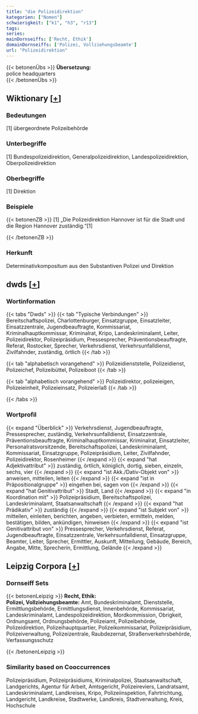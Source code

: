 ```yaml
---
title: "die Polizeidirektion"
kategorien: ["Nomen"]
schwierigkeit: ["k1", "h3", "r13"]
tags:
series:
mainDornseiffs: ['Recht, Ethik']
domainDornseiffs: ['Polizei, Vollziehungsbeamte']
url: "Polizeidirektion"
---
```


{{< betonenÜbs >}}
**Übersetzung:**  
police headquarters  
{{< /betonenÜbs >}}

## Wiktionary [[+](https://de.wiktionary.org/wiki/Polizeidirektion)]

### Bedeutungen
[1] übergeordnete Polizeibehörde  

### Unterbegriffe
[1] Bundespolizeidirektion, Generalpolizeidirektion, Landespolizeidirektion, Oberpolizeidirektion  

### Oberbegriffe
[1] Direktion  

### Beispiele
{{< betonenZB >}}
[1] „Die Polizeidirektion Hannover ist für die Stadt und die Region Hannover zuständig.“[1]  

{{< /betonenZB >}}
### Herkunft
Determinativkompositum aus den Substantiven Polizei und Direktion  



## dwds [[+](https://www.dwds.de/wb/Polizeidirektion)]

### Wortinformation
{{< tabs "Dwds" >}}
{{< tab "Typische Verbindungen" >}}
Bereitschaftspolizei, Charlottenburger, Einsatzgruppe, Einsatzleiter, Einsatzzentrale, Jugendbeauftragte, Kommissariat, Kriminalhauptkommissar, Kriminalrat, Kripo, Landeskriminalamt, Leiter, Polizeidirektor, Polizeipräsidium, Pressesprecher, Präventionsbeauftragte, Referat, Rostocker, Sprecher, Verkehrsdienst, Verkehrsunfalldienst, Zivilfahnder, zuständig, örtlich
{{< /tab >}}

{{< tab "alphabetisch vorangehend" >}}
Polizeidienststelle, Polizeidienst, Polizeichef, Polizeibüttel, Polizeiboot
{{< /tab >}}

{{< tab "alphabetisch vorangehend" >}}
Polizeidirektor, polizeieigen, Polizeieinheit, Polizeieinsatz, Polizeierlaß
{{< /tab >}}

{{< /tabs >}}

### Wortprofil
{{< expand "Überblick" >}} Verkehrsdienst, Jugendbeauftragte, Pressesprecher, zuständig, Verkehrsunfalldienst, Einsatzzentrale, Präventionsbeauftragte, Kriminalhauptkommissar, Kriminalrat, Einsatzleiter, Personalratsvorsitzende, Bereitschaftspolizei, Landeskriminalamt, Kommissariat, Einsatzgruppe, Polizeipräsidium, Leiter, Zivilfahnder, Polizeidirektor, Rosenheimer {{< /expand >}}
{{< expand "hat Adjektivattribut" >}} zuständig, örtlich, königlich, dortig, sieben, einzeln, sechs, vier {{< /expand >}}
{{< expand "ist Akk./Dativ-Objekt von" >}} anweisen, mitteilen, leiten {{< /expand >}}
{{< expand "ist in Präpositionalgruppe" >}} eingehen bei, sagen von {{< /expand >}}
{{< expand "hat Genitivattribut" >}} Stadt, Land {{< /expand >}}
{{< expand "in Koordination mit" >}} Polizeipräsidium, Bereitschaftspolizei, Landeskriminalamt, Staatsanwaltschaft {{< /expand >}}
{{< expand "hat Prädikativ" >}} zuständig {{< /expand >}}
{{< expand "ist Subjekt von" >}} mitteilen, einleiten, berichten, angeben, verbieten, ermitteln, melden, bestätigen, bilden, ankündigen, hinweisen {{< /expand >}}
{{< expand "ist Genitivattribut von" >}} Pressesprecher, Verkehrsdienst, Referat, Jugendbeauftragte, Einsatzzentrale, Verkehrsunfalldienst, Einsatzgruppe, Beamter, Leiter, Sprecher, Ermittler, Auskunft, Mitteilung, Gebäude, Bereich, Angabe, Mitte, Sprecherin, Ermittlung, Gelände {{< /expand >}}

## Leipzig Corpora [[+](https://corpora.uni-leipzig.de/en/res?word=Polizeidirektion&corpusId=deu_newscrawl-public_2018)]

### Dornseiff Sets
{{< betonenLeipzig >}}
**Recht, Ethik:**  
**Polizei, Vollziehungsbeamte:** Amt, Bundeskriminalamt, Dienststelle, Ermittlungsbehörde, Ermittlungsdienst, Innenbehörde, Kommissariat, Landeskriminalamt, Landespolizeidirektion, Mordkommission, Obrigkeit, Ordnungsamt, Ordnungsbehörde, Polizeiamt, Polizeibehörde, Polizeidirektion, Polizeihauptquartier, Polizeikommissariat, Polizeipräsidium, Polizeiverwaltung, Polizeizentrale, Raubdezernat, Straßenverkehrsbehörde, Verfassungsschutz  

{{< /betonenLeipzig >}}

### Similarity based on Cooccurrences
Polizeipräsidium, Polizeipräsidiums, Kriminalpolizei, Staatsanwaltschaft, Landgerichts, Agentur für Arbeit, Amtsgericht, Polizeireviers, Landratsamt, Landeskriminalamt, Landkreises, Kripo, Polizeiinspektion, Fahrtrichtung, Landgericht, Landkreise, Stadtwerke, Landkreis, Stadtverwaltung, Kreis, Hochschule

